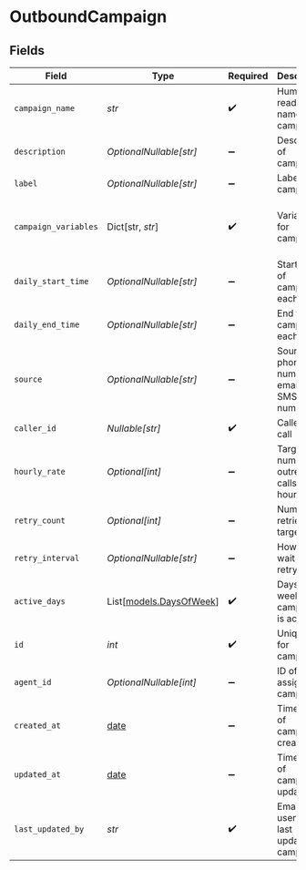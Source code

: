 # OutboundCampaign


## Fields

| Field                                                                | Type                                                                 | Required                                                             | Description                                                          | Example                                                              |
| -------------------------------------------------------------------- | -------------------------------------------------------------------- | -------------------------------------------------------------------- | -------------------------------------------------------------------- | -------------------------------------------------------------------- |
| `campaign_name`                                                      | *str*                                                                | :heavy_check_mark:                                                   | Human readable name of campaign                                      | Outbound Campaign 1                                                  |
| `description`                                                        | *OptionalNullable[str]*                                              | :heavy_minus_sign:                                                   | Description of campaign                                              | This is a test campaign                                              |
| `label`                                                              | *OptionalNullable[str]*                                              | :heavy_minus_sign:                                                   | Label for campaign                                                   | test                                                                 |
| `campaign_variables`                                                 | Dict[str, *str*]                                                     | :heavy_check_mark:                                                   | Variables for campaign                                               | {<br/>"key": "value",<br/>"key2": "value2"<br/>}                     |
| `daily_start_time`                                                   | *OptionalNullable[str]*                                              | :heavy_minus_sign:                                                   | Start time of campaign each day                                      | 09:00:00                                                             |
| `daily_end_time`                                                     | *OptionalNullable[str]*                                              | :heavy_minus_sign:                                                   | End time of campaign each day                                        | 17:00:00                                                             |
| `source`                                                             | *OptionalNullable[str]*                                              | :heavy_minus_sign:                                                   | Source phone number, email, or SMS number                            | +19032900844                                                         |
| `caller_id`                                                          | *Nullable[str]*                                                      | :heavy_check_mark:                                                   | Caller ID for call                                                   | 19995551234                                                          |
| `hourly_rate`                                                        | *Optional[int]*                                                      | :heavy_minus_sign:                                                   | Target number of outreach calls per hour                             | 25                                                                   |
| `retry_count`                                                        | *Optional[int]*                                                      | :heavy_minus_sign:                                                   | Number of retries per target                                         | 1                                                                    |
| `retry_interval`                                                     | *OptionalNullable[str]*                                              | :heavy_minus_sign:                                                   | How long to wait before retrying                                     | 30m                                                                  |
| `active_days`                                                        | List[[models.DaysOfWeek](../models/daysofweek.md)]                   | :heavy_check_mark:                                                   | Days of the week when campaign is active                             | ["mon", "tue", "wed", "thu", "fri"]                                  |
| `id`                                                                 | *int*                                                                | :heavy_check_mark:                                                   | Unique ID for campaign                                               | 1                                                                    |
| `agent_id`                                                           | *OptionalNullable[int]*                                              | :heavy_minus_sign:                                                   | ID of agent assigned to campaign                                     | agent_id                                                             |
| `created_at`                                                         | [date](https://docs.python.org/3/library/datetime.html#date-objects) | :heavy_minus_sign:                                                   | Timestamp of campaign creation                                       | 2025-04-17T00:00:00Z                                                 |
| `updated_at`                                                         | [date](https://docs.python.org/3/library/datetime.html#date-objects) | :heavy_minus_sign:                                                   | Timestamp of campaign update                                         | 2025-04-17T00:00:00Z                                                 |
| `last_updated_by`                                                    | *str*                                                                | :heavy_check_mark:                                                   | Email of user who last updated campaign                              | user@email.com                                                       |